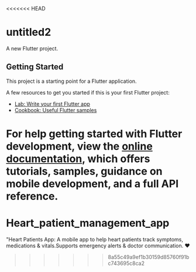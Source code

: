 <<<<<<< HEAD
# untitled2

A new Flutter project.

## Getting Started

This project is a starting point for a Flutter application.

A few resources to get you started if this is your first Flutter project:

- [Lab: Write your first Flutter app](https://docs.flutter.dev/get-started/codelab)
- [Cookbook: Useful Flutter samples](https://docs.flutter.dev/cookbook)

For help getting started with Flutter development, view the
[online documentation](https://docs.flutter.dev/), which offers tutorials,
samples, guidance on mobile development, and a full API reference.
=======
# Heart_patient_management_app
"Heart Patients App: A mobile app to help heart patients track symptoms, medications &amp; vitals.Supports emergency alerts &amp; doctor communication. ❤️ 
>>>>>>> 8a55c49a9ef1b30159d85760f91bc743695c8ca2
